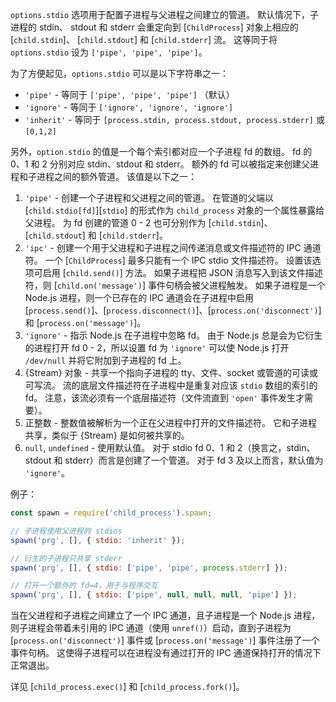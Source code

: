 <!-- YAML
added: v0.7.10
changes:
  - version: v3.3.1
    pr-url: https://github.com/nodejs/node/pull/2727
    description: The value `0` is now accepted as a file descriptor.
-->

`options.stdio` 选项用于配置子进程与父进程之间建立的管道。
默认情况下，子进程的 stdin、 stdout 和 stderr 会重定向到 [`ChildProcess`] 对象上相应的 [`child.stdin`]、 [`child.stdout`] 和 [`child.stderr`] 流。
这等同于将 `options.stdio` 设为 `['pipe', 'pipe', 'pipe']`。

为了方便起见，`options.stdio` 可以是以下字符串之一：

* `'pipe'` - 等同于 `['pipe', 'pipe', 'pipe']` （默认）
* `'ignore'` - 等同于 `['ignore', 'ignore', 'ignore']`
* `'inherit'` - 等同于 `[process.stdin, process.stdout, process.stderr]` 或 `[0,1,2]`

另外，`option.stdio` 的值是一个每个索引都对应一个子进程 fd 的数组。
fd 的 0、1 和 2 分别对应 stdin、stdout 和 stderr。
额外的 fd 可以被指定来创建父进程和子进程之间的额外管道。
该值是以下之一：

1. `'pipe'` - 创建一个子进程和父进程之间的管道。
    在管道的父端以 [`child.stdio[fd]`][`stdio`] 的形式作为 `child_process` 对象的一个属性暴露给父进程。
    为 fd 创建的管道 0 - 2 也可分别作为 [`child.stdin`]、[`child.stdout`] 和 [`child.stderr`]。
2. `'ipc'` - 创建一个用于父进程和子进程之间传递消息或文件描述符的 IPC 通道符。
    一个 [`ChildProcess`] 最多只能有一个 IPC stdio 文件描述符。
    设置该选项可启用 [`child.send()`] 方法。
    如果子进程把 JSON 消息写入到该文件描述符，则 [`child.on('message')`] 事件句柄会被父进程触发。
    如果子进程是一个 Node.js 进程，则一个已存在的 IPC 通道会在子进程中启用 [`process.send()`]、[`process.disconnect()`]、[`process.on('disconnect')`] 和 [`process.on('message')`]。
3. `'ignore'` - 指示 Node.js 在子进程中忽略 fd。
    由于 Node.js 总是会为它衍生的进程打开 fd 0 - 2，所以设置 fd 为 `'ignore'` 可以使 Node.js 打开 `/dev/null` 并将它附加到子进程的 fd 上。
4. {Stream} 对象 - 共享一个指向子进程的 tty、文件、socket 或管道的可读或可写流。
    流的底层文件描述符在子进程中是重复对应该 `stdio` 数组的索引的 fd。
    注意，该流必须有一个底层描述符（文件流直到 `'open'` 事件发生才需要）。
5. 正整数 - 整数值被解析为一个正在父进程中打开的文件描述符。
    它和子进程共享，类似于 {Stream} 是如何被共享的。
6. `null`, `undefined` - 使用默认值。
    对于 stdio fd 0、1 和 2（换言之，stdin、stdout 和 stderr）而言是创建了一个管道。
    对于 fd 3 及以上而言，默认值为 `'ignore'`。

例子：

```js
const spawn = require('child_process').spawn;

// 子进程使用父进程的 stdios
spawn('prg', [], { stdio: 'inherit' });

// 衍生的子进程只共享 stderr
spawn('prg', [], { stdio: ['pipe', 'pipe', process.stderr] });

// 打开一个额外的 fd=4，用于与程序交互
spawn('prg', [], { stdio: ['pipe', null, null, null, 'pipe'] });
```

当在父进程和子进程之间建立了一个 IPC 通道，且子进程是一个 Node.js 进程，则子进程会带着未引用的 IPC 通道（使用 `unref()`）启动，直到子进程为 [`process.on('disconnect')`] 事件或 [`process.on('message')`] 事件注册了一个事件句柄。
这使得子进程可以在进程没有通过打开的 IPC 通道保持打开的情况下正常退出。

详见 [`child_process.exec()`] 和 [`child_process.fork()`]。


